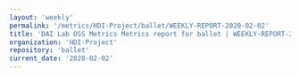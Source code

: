 ```yaml
---
layout: 'weekly'
permalink: '/metrics/HDI-Project/ballet/WEEKLY-REPORT-2020-02-02'
title: 'DAI Lab OSS Metrics Metrics report for ballet | WEEKLY-REPORT-2020-02-02'
organization: 'HDI-Project'
repository: 'ballet'
current_date: '2020-02-02'
---
```

